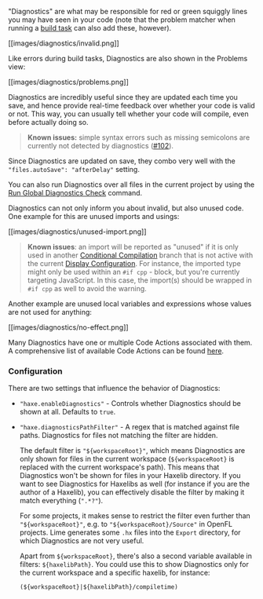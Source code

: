 "Diagnostics" are what may be responsible for red or green squiggly lines you may have seen in your code (note that the problem matcher when running a [build task](/vshaxe/vshaxe/wiki/Build-Tasks) can also add these, however).

[[images/diagnostics/invalid.png]]

Like errors during build tasks, Diagnostics are also shown in the Problems view:

[[images/diagnostics/problems.png]]

Diagnostics are incredibly useful since they are updated each time you save, and hence provide real-time feedback over whether your code is valid or not. This way, you can usually tell whether your code will compile, even before actually doing so.

>**Known issues:** simple syntax errors such as missing semicolons are currently not detected by diagnostics ([#102](https://github.com/vshaxe/vshaxe/issues/102)).

Since Diagnostics are updated on save, they combo very well with the `"files.autoSave": "afterDelay"` setting.

You can also run Diagnostics over all files in the current project by using the [Run Global Diagnostics Check](/vshaxe/vshaxe/wiki/Commands#haxe-run-global-diagnostics-check) command.

Diagnostics can not only inform you about invalid, but also unused code. One example for this are unused imports and usings:

[[images/diagnostics/unused-import.png]]

>**Known issues**: an import will be reported as "unused" if it is only used in another [Conditional Compilation](https://haxe.org/manual/lf-condition-compilation.html) branch that is not active with the current [Display Configuration](/vshaxe/vshaxe/wiki/Configuration#display-configurations-and-display-server). For instance, the imported type might only be used within an `#if cpp` - block, but you're currently targeting JavaScript. In this case, the import(s) should be wrapped in `#if cpp` as well to avoid the warning.

Another example are unused local variables and expressions whose values are not used for anything:

[[images/diagnostics/no-effect.png]]

Many Diagnostics have one or multiple Code Actions associated with them. A comprehensive list of available Code Actions can be found [here](/vshaxe/vshaxe/wiki/Code-Actions).

### Configuration

There are two settings that influence the behavior of Diagnostics:

- `"haxe.enableDiagnostics"` - Controls whether Diagnostics should be shown at all. Defaults to `true`.
- `"haxe.diagnosticsPathFilter"` - A regex that is matched against file paths. Diagnostics for files not matching the filter are hidden.

  The default filter is `"${workspaceRoot}"`, which means Diagnostics are only shown for files in the current workspace (`${workspaceRoot}` is replaced with the current workspace's path). This means that Diagnostics won't be shown for files in your Haxelib directory. If you want to see Diagnostics for Haxelibs as well (for instance if you are the author of a Haxelib), you can effectively disable the filter by making it match everything (`".*?"`).

  For some projects, it makes sense to restrict the filter even further than `"${workspaceRoot}"`, e.g. to `"${workspaceRoot}/Source"` in OpenFL projects. Lime generates some `.hx` files into the `Export` directory, for which Diagnostics are not very useful.

  Apart from `${workspaceRoot}`, there's also a second variable available in filters: `${haxelibPath}`. You could use this to show Diagnostics only for the current workspace and a specific haxelib, for instance:

  ```regex
  (${workspaceRoot}|${haxelibPath}/compiletime)
  ```